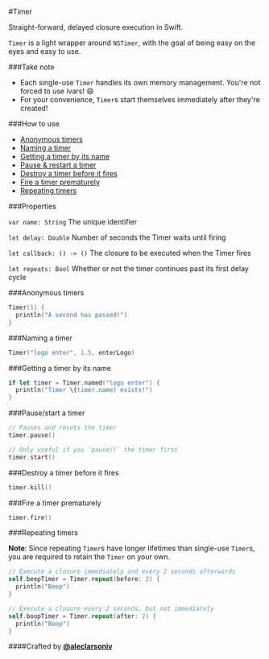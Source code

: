 #Timer

Straight-forward, delayed closure execution in Swift. 

`Timer` is a light wrapper around `NSTimer`, with the goal of being easy on the eyes and easy to use.

###Take note

- Each single-use `Timer` handles its own memory management. You're not forced to use ivars! :smile:
- For your convenience, `Timer`s start themselves immediately after they're created!

###How to use

- [Anonymous timers](#anonymous)
- [Naming a timer](#naming)
- [Getting a timer by its name](#getting)
- [Pause & restart a timer](#pause)
- [Destroy a timer before it fires](#destroy)
- [Fire a timer prematurely](#fire)
- [Repeating timers](#repeating)

###Properties

`var name: String` The unique identifier

`let delay: Double` Number of seconds the Timer waits until firing

`let callback: () -> ()` The closure to be executed when the Timer fires

`let repeats: Bool` Whether or not the timer continues past its first delay cycle

###Anonymous timers<a name="anonymous"></a>

```Swift
Timer(1) {
  println("A second has passed!")
}
```

###Naming a timer<a name="naming"></a>

```Swift
Timer("logo enter", 1.5, enterLogo)
```

###Getting a timer by its name<a name="getting"></a>

```Swift
if let timer = Timer.named("logo enter") {
  println("Timer \(timer.name) exists!")
}
```

###Pause/start a timer<a name="pause"></a>

```Swift
// Pauses and resets the timer
timer.pause()

// Only useful if you `pause()` the timer first
timer.start()
```

###Destroy a timer before it fires<a name="destroy"></a>

```Swift
timer.kill()
```

###Fire a timer prematurely<a name="fire"></a>

```Swift
timer.fire()
```

###Repeating timers<a name="repeating"></a>

**Note**: Since repeating `Timer`s have longer lifetimes than single-use `Timer`s, you are required to retain the `Timer` on your own.

```Swift
// Execute a closure immediately and every 2 seconds afterwards
self.beepTimer = Timer.repeat(before: 2) {
  println("Beep")
}

// Execute a closure every 2 seconds, but not immediately
self.boopTimer = Timer.repeat(after: 2) {
  println("Boop")
}
```

####Crafted by [**@aleclarsoniv**](https://twitter.com/aleclarsoniv)

